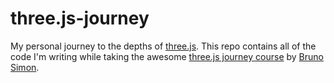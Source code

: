 # three.js-journey
My personal journey to the depths of [three.js](https://github.com/mrdoob/three.js/). This repo contains all of the code I'm writing while taking the awesome [three.js journey course](https://threejs-journey.xyz/) by [Bruno Simon](https://twitter.com/bruno_simon).
